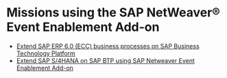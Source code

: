 # Missions using the SAP NetWeaver® Event Enablement Add-on
* [Extend SAP ERP 6.0 (ECC) business processes on SAP Business Technology Platform](./overview/ECCMission.md)
* [Extend SAP S/4HANA on SAP BTP using SAP Netweaver Event Enablement Add-on](./overview/S4HMission.md)